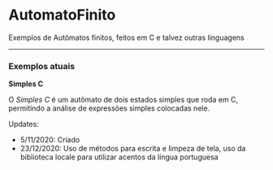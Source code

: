 # AutomatoFinito
Exemplos de Autômatos finitos, feitos em C e talvez outras linguagens

----
### Exemplos atuais
**Simples C**

O *Simples C* é um autômato de dois estados simples que roda em C, permitindo a análise de expressões simples colocadas nele.

Updates:
* 5/11/2020: Criado
* 23/12/2020: Uso de métodos para escrita e limpeza de tela, uso da biblioteca locale para utilizar acentos da língua portuguesa

###
